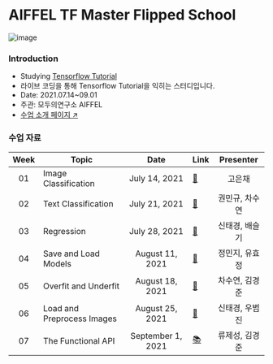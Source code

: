 # AIFFEL TF Master Flipped School

![image](https://user-images.githubusercontent.com/84028683/152485493-6aeed654-3f12-445e-b285-92b299ae3ca4.png)

### Introduction

- Studying [Tensorflow Tutorial](https://www.tensorflow.org/tutorials)
- 라이브 코딩을 통해 Tensorflow Tutorial을 익히는 스터디입니다.
- Date: 2021.07.14~09.01
- 주관: 모두의연구소 AIFFEL
- [수업 소개 페이지 ↗️](https://www.notion.so/modulabs/TF-Master-TF-aa8d18073e1646a1becf19fb7bb1d694)

### 수업 자료
|Week|Topic|Date|Link|Presenter|
|:--:|--|:--:|--|:--:|
|01|Image Classification|July 14, 2021|[📔](https://www.tensorflow.org/tutorials/keras/classification)|고은채
|02|Text Classification|July 21, 2021|[📕](https://www.tensorflow.org/tutorials/keras/regression)|권민규, 차수연
|03|Regression|July 28, 2021|[📗](https://www.tensorflow.org/tutorials/keras/regression)|신태경, 배슬기
|04|Save and Load Models|August 11, 2021|[📘](https://www.tensorflow.org/tutorials/keras/save_and_load)|정민지, 유효정
|05|Overfit and Underfit|August 18, 2021|[📙](https://www.tensorflow.org/tutorials/keras/overfit_and_underfit)|차수연, 김경준
|06|Load and Preprocess Images|August 25, 2021|[📒](https://www.tensorflow.org/tutorials/load_data/images)|신태경, 우범진
|07|The Functional API|September 1, 2021|[📚](https://www.tensorflow.org/guide/keras/functional)|류제성, 김경준
